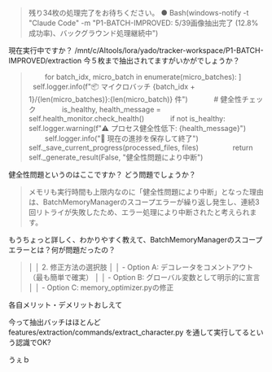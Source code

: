 
>  残り34枚の処理完了をお待ちください。
● Bash(windows-notify -t "Claude Code" -m "P1-BATCH-IMPROVED: 5/39画像抽出完了 (12.8%成功率)、バックグラウンド処理継続中")

現在実行中ですか？
/mnt/c/AItools/lora/yado/tracker-workspace/P1-BATCH-IMPROVED/extraction
今５枚まで抽出されてますがいかがでしょうか？


>        for batch_idx, micro_batch in enumerate(micro_batches):
]
            self.logger.info(f"📦 マイクロバッチ {batch_idx + 1}/{len(micro_batches)}:{len(micro_batch)} 件")
            # 健全性チェック
            is_healthy, health_message = self.health_monitor.check_health()
            if not is_healthy:
                self.logger.warning(f"⚠️ プロセス健全性低下: {health_message}")
                self.logger.info("💾 現在の進捗を保存して終了")
                self._save_current_progress(processed_files, files)
                return self._generate_result(False, "健全性問題により中断")

健全性問題というのはここですか？
どう問題でしょうか？




>  メモリも実行時間も上限内なのに「健全性問題により中断」となった理由は、BatchMemoryManagerのスコープエラーが繰り返し発生し、連続3回リトライが失敗したため、エラー処理により中断されたと考えられます。

もうちょっと詳しく、わかりやすく教えて、BatchMemoryManagerのスコープエラーとは？何が問題だったの？



>│ │ 2. 修正方法の選択肢 
│ │   - Option A: デコレータをコメントアウト（最も簡単で確実）
│ │   - Option B: グローバル変数として明示的に宣言
│ │   - Option C: memory_optimizer.pyの修正     

各自メリット・デメリットおしえて


今って抽出バッチはほとんど
features/extraction/commands/extract_character.py
を通して実行してるという認識でOK?

うぇｂ